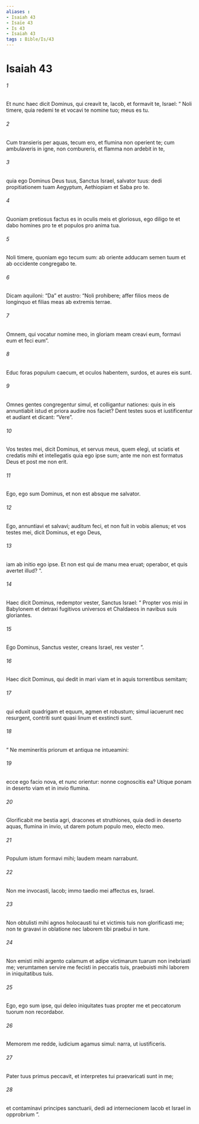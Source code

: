 ```yaml
---
aliases : 
- Isaiah 43
- Isaïe 43
- Is 43
- Isaiah 43
tags : Bible/Is/43
---
```


# Isaiah 43

###### 1
Et nunc haec dicit Dominus, qui creavit te, Iacob, et formavit te, Israel: “ Noli timere, quia redemi te et vocavi te nomine tuo; meus es tu.
###### 2
Cum transieris per aquas, tecum ero, et flumina non operient te; cum ambulaveris in igne, non combureris, et flamma non ardebit in te,
###### 3
quia ego Dominus Deus tuus, Sanctus Israel, salvator tuus: dedi propitiationem tuam Aegyptum, Aethiopiam et Saba pro te.
###### 4
Quoniam pretiosus factus es in oculis meis et gloriosus, ego diligo te et dabo homines pro te et populos pro anima tua.
###### 5
Noli timere, quoniam ego tecum sum: ab oriente adducam semen tuum et ab occidente congregabo te.
###### 6
Dicam aquiloni: “Da” et austro: “Noli prohibere; affer filios meos de longinquo et filias meas ab extremis terrae.
###### 7
Omnem, qui vocatur nomine meo, in gloriam meam creavi eum, formavi eum et feci eum”.
###### 8
Educ foras populum caecum, et oculos habentem, surdos, et aures eis sunt.
###### 9
Omnes gentes congregentur simul, et colligantur nationes: quis in eis annuntiabit istud et priora audire nos faciet? Dent testes suos et iustificentur et audiant et dicant: “Vere”.
###### 10
Vos testes mei, dicit Dominus, et servus meus, quem elegi, ut sciatis et credatis mihi et intellegatis quia ego ipse sum; ante me non est formatus Deus et post me non erit.
###### 11
Ego, ego sum Dominus, et non est absque me salvator.
###### 12
Ego, annuntiavi et salvavi; auditum feci, et non fuit in vobis alienus; et vos testes mei, dicit Dominus, et ego Deus,
###### 13
iam ab initio ego ipse. Et non est qui de manu mea eruat; operabor, et quis avertet illud? ”. 
###### 14
Haec dicit Dominus, redemptor vester, Sanctus Israel: “ Propter vos misi in Babylonem et detraxi fugitivos universos et Chaldaeos in navibus suis gloriantes.
###### 15
Ego Dominus, Sanctus vester, creans Israel, rex vester ”.
###### 16
Haec dicit Dominus, qui dedit in mari viam et in aquis torrentibus semitam;
###### 17
qui eduxit quadrigam et equum, agmen et robustum; simul iacuerunt nec resurgent, contriti sunt quasi linum et exstincti sunt.
###### 18
“ Ne memineritis priorum et antiqua ne intueamini:
###### 19
ecce ego facio nova, et nunc orientur: nonne cognoscitis ea? Utique ponam in deserto viam et in invio flumina.
###### 20
Glorificabit me bestia agri, dracones et struthiones, quia dedi in deserto aquas, flumina in invio, ut darem potum populo meo, electo meo.
###### 21
Populum istum formavi mihi; laudem meam narrabunt.
###### 22
Non me invocasti, Iacob; immo taedio mei affectus es, Israel.
###### 23
Non obtulisti mihi agnos holocausti tui et victimis tuis non glorificasti me; non te gravavi in oblatione nec laborem tibi praebui in ture.
###### 24
Non emisti mihi argento calamum et adipe victimarum tuarum non inebriasti me; verumtamen servire me fecisti in peccatis tuis, praebuisti mihi laborem in iniquitatibus tuis.
###### 25
Ego, ego sum ipse, qui deleo iniquitates tuas propter me et peccatorum tuorum non recordabor.
###### 26
Memorem me redde, iudicium agamus simul: narra, ut iustificeris.
###### 27
Pater tuus primus peccavit, et interpretes tui praevaricati sunt in me;
###### 28
et contaminavi principes sanctuarii, dedi ad internecionem Iacob et Israel in opprobrium ”.
